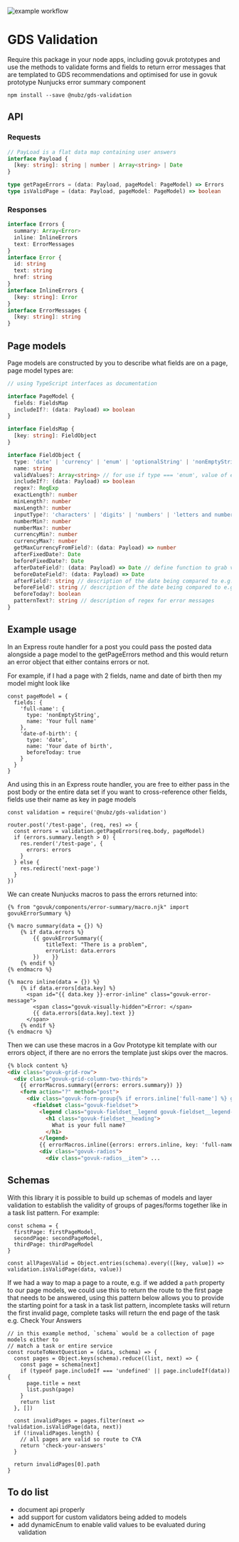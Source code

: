 ![example workflow](https://github.com/nubz/gds-validation/actions/workflows/node.js.yml/badge.svg)

# GDS Validation

Require this package in your node apps, including govuk prototypes and use the methods to validate forms and fields to 
return error messages that are templated to GDS recommendations and optimised for use in govuk prototype Nunjucks error summary component

```
npm install --save @nubz/gds-validation
```
## API
### Requests
```typescript
// PayLoad is a flat data map containing user answers
interface Payload {
  [key: string]: string | number | Array<string> | Date
}

type getPageErrors = (data: Payload, pageModel: PageModel) => Errors
type isValidPage = (data: Payload, pageModel: PageModel) => boolean
```

### Responses
```typescript
interface Errors {
  summary: Array<Error>
  inline: InlineErrors
  text: ErrorMessages
}
interface Error {
  id: string
  text: string
  href: string
}
interface InlineErrors {
  [key: string]: Error
}
interface ErrorMessages {
  [key: string]: string
}
```

## Page models

Page models are constructed by you to describe what fields are on a page, page model types are:

```typescript
// using TypeScript interfaces as documentation

interface PageModel {
  fields: FieldsMap
  includeIf?: (data: Payload) => boolean
}

interface FieldsMap {
  [key: string]: FieldObject
}

interface FieldObject {
  type: 'date' | 'currency' | 'enum' | 'optionalString' | 'nonEmptyString' | 'number' | 'file' | 'array'
  name: string
  validValues?: Array<string> // for use if type === 'enum', value of enum will be compared to values listed here
  includeIf?: (data: Payload) => boolean
  regex?: RegExp
  exactLength?: number
  minLength?: number
  maxLength?: number
  inputType?: 'characters' | 'digits' | 'numbers' | 'letters and numbers' | 'letters' // any description of permitted keys
  numberMin?: number
  numberMax?: number
  currencyMin?: number
  currencyMax?: number
  getMaxCurrencyFromField?: (data: Payload) => number
  afterFixedDate?: Date
  beforeFixedDate?: Date
  afterDateField?: (data: Payload) => Date // define function to grab value of field e.g. data => data.afterField
  beforeDateField?: (data: Payload) => Date
  afterField?: string // description of the date being compared to e.g. 'Date of birth'
  beforeField?: string // description of the date being compared to e.g. 'Date of death'
  beforeToday?: boolean
  patternText?: string // description of regex for error messages
}
```

## Example usage
In an Express route handler for a post you could pass the posted data alongside a page model to the getPageErrors method
and this would return an error object that either contains errors or not.

For example, if I had a page with 2 fields, name and date of birth then my model might look like
```ecmascript 6
const pageModel = {
  fields: {
    'full-name': {
      type: 'nonEmptyString',
      name: 'Your full name'
    },
    'date-of-birth': {
      type: 'date',
      name: 'Your date of birth',
      beforeToday: true
    }
  }
}
```
And using this in an Express route handler, you are free to either pass in the post body or the entire data set if you 
want to cross-reference other fields, fields use their name as key in page models
```ecmascript 6
const validation = require('@nubz/gds-validation')

router.post('/test-page', (req, res) => {
  const errors = validation.getPageErrors(req.body, pageModel)
  if (errors.summary.length > 0) {
    res.render('/test-page', {
      errors: errors
    }
  } else {
    res.redirect('next-page')
  }
})
```
We can create Nunjucks macros to pass the errors returned into:
```
{% from "govuk/components/error-summary/macro.njk" import govukErrorSummary %}

{% macro summary(data = {}) %}
    {% if data.errors %}
        {{ govukErrorSummary({
            titleText: "There is a problem",
            errorList: data.errors
        })    }}
    {% endif %}
{% endmacro %}

{% macro inline(data = {}) %}
    {% if data.errors[data.key] %}
      <span id="{{ data.key }}-error-inline" class="govuk-error-message">
        <span class="govuk-visually-hidden">Error: </span>
        {{ data.errors[data.key].text }}
      </span>
    {% endif %}
{% endmacro %}
```
Then we can use these macros in a Gov Prototype kit template with our errors object, if there are no errors the template just skips over the macros.
```html
{% block content %}
<div class="govuk-grid-row">
  <div class="govuk-grid-column-two-thirds">
    {{ errorMacros.summary({errors: errors.summary}) }}
    <form action="?" method="post">
      <div class="govuk-form-group{% if errors.inline['full-name'] %} govuk-form-group--error{% endif %}">
        <fieldset class="govuk-fieldset">
          <legend class="govuk-fieldset__legend govuk-fieldset__legend--xl">
            <h1 class="govuk-fieldset__heading">
              What is your full name?
            </h1>
          </legend>
          {{ errorMacros.inline({errors: errors.inline, key: 'full-name'}) }}
          <div class="govuk-radios">
            <div class="govuk-radios__item"> ...
```
## Schemas

With this library it is possible to build up schemas of models and layer validation to establish the validity of groups 
of pages/forms together like in a task list pattern. For example:
```ecmascript 6
const schema = {
  firstPage: firstPageModel,
  secondPage: secondPageModel,
  thirdPage: thirdPageModel
}

const allPagesValid = Object.entries(schema).every(([key, value]) => validation.isValidPage(data, value))
```

If we had a way to map a page to a route, e.g. if we added a `path` property to our page models, we could use this to 
return the route to the first page that needs to be answered, using this
pattern below allows you to provide the starting point for a task in a task list 
pattern, incomplete tasks will return the first invalid page, complete tasks will 
return the end page of the task e.g. Check Your Answers

```ecmascript 6
// in this example method, `schema` would be a collection of page models either to 
// match a task or entire service
const routeToNextQuestion = (data, schema) => {
  const pages = Object.keys(schema).reduce((list, next) => {
    const page = schema[next]
    if (typeof page.includeIf === 'undefined' || page.includeIf(data)) {
      page.title = next
      list.push(page)
    }
    return list
  }, [])
  
  const invalidPages = pages.filter(next => !validation.isValidPage(data, next))
  if (!invalidPages.length) {
    // all pages are valid so route to CYA
    return 'check-your-answers'
  }

  return invalidPages[0].path
}
```

## To do list

* document api properly
* add support for custom validators being added to models
* add dynamicEnum to enable valid values to be evaluated during validation
